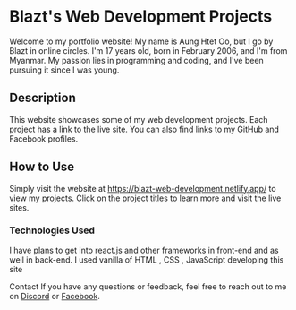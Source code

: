 
# Blazt's Web Development Projects

Welcome to my portfolio website! My name is Aung Htet Oo, but I go by Blazt in online circles. I'm 17 years old, born in February 2006, and I'm from Myanmar. My passion lies in programming and coding, and I've been pursuing it since I was young.

## Description
This website showcases some of my web development projects. Each project has a link to the live site. You can also find links to my GitHub and Facebook profiles.

## How to Use
Simply visit the website at https://blazt-web-development.netlify.app/ to view my projects. Click on the project titles to learn more and visit the live sites.

### Technologies Used
I have plans to get into react.js and other frameworks in front-end and as well in back-end.
I used vanilla of HTML , CSS , JavaScript developing this site

Contact
If you have any questions or feedback, feel free to reach out to me on [Discord](https://discord.com/invite/WkGX4DH4ws) or [Facebook](https://www.facebook.com/AungHtetOo.2006/).
